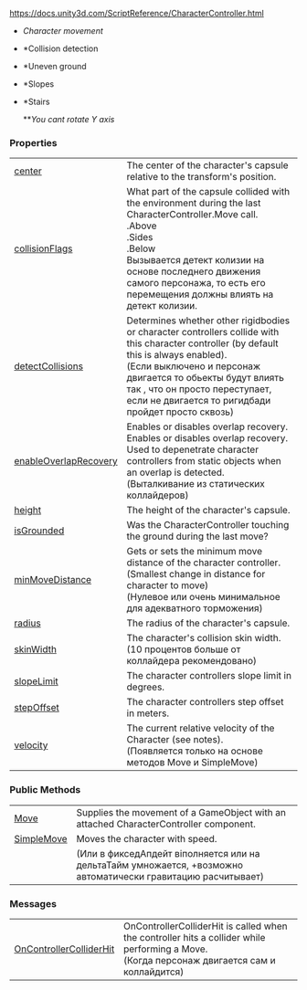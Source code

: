 https://docs.unity3d.com/ScriptReference/CharacterController.html

- *Character movement*
- *Collision detection
- *Uneven ground
- *Slopes
- *Stairs


	***You cant rotate Y axis*
	

### Properties

|                                                                                                                  |                                                                                                                                                                                                                                                                                                   |
| ---------------------------------------------------------------------------------------------------------------- | ------------------------------------------------------------------------------------------------------------------------------------------------------------------------------------------------------------------------------------------------------------------------------------------------- |
| [center](https://docs.unity3d.com/ScriptReference/CharacterController-center.html)                               | The center of the character's capsule relative to the transform's position.                                                                                                                                                                                                                       |
| [collisionFlags](https://docs.unity3d.com/ScriptReference/CharacterController-collisionFlags.html)               | What part of the capsule collided with the environment during the last CharacterController.Move call.<br>.Above<br>.Sides<br>.Below<br>Вызывается детект колизии на основе последнего движения самого персонажа, то есть его перемещения должны влиять на детект колизии.<br>                     |
| [detectCollisions](https://docs.unity3d.com/ScriptReference/CharacterController-detectCollisions.html)           | Determines whether other rigidbodies or character controllers collide with this character controller (by default this is always enabled).<br>(Если выключено и персонаж двигается то обьекты будут влиять так , что он просто переступает,  если не двигается то ригидбади пройдет просто сквозь) |
| [enableOverlapRecovery](https://docs.unity3d.com/ScriptReference/CharacterController-enableOverlapRecovery.html) | Enables or disables overlap recovery. Enables or disables overlap recovery. Used to depenetrate character controllers from static objects when an overlap is detected.<br>(Выталкивание из статических коллайдеров)                                                                               |
| [height](https://docs.unity3d.com/ScriptReference/CharacterController-height.html)                               | The height of the character's capsule.                                                                                                                                                                                                                                                            |
| [isGrounded](https://docs.unity3d.com/ScriptReference/CharacterController-isGrounded.html)                       | Was the CharacterController touching the ground during the last move?                                                                                                                                                                                                                             |
| [minMoveDistance](https://docs.unity3d.com/ScriptReference/CharacterController-minMoveDistance.html)             | Gets or sets the minimum move distance of the character controller.<br>(Smallest change in distance for character to move)<br>(Нулевое или очень минимальное для адекватного торможения)                                                                                                          |
| [radius](https://docs.unity3d.com/ScriptReference/CharacterController-radius.html)                               | The radius of the character's capsule.                                                                                                                                                                                                                                                            |
| [skinWidth](https://docs.unity3d.com/ScriptReference/CharacterController-skinWidth.html)                         | The character's collision skin width.<br>(10 процентов больше от коллайдера рекомендовано)                                                                                                                                                                                                        |
| [slopeLimit](https://docs.unity3d.com/ScriptReference/CharacterController-slopeLimit.html)                       | The character controllers slope limit in degrees.                                                                                                                                                                                                                                                 |
| [stepOffset](https://docs.unity3d.com/ScriptReference/CharacterController-stepOffset.html)                       | The character controllers step offset in meters.                                                                                                                                                                                                                                                  |
| [velocity](https://docs.unity3d.com/ScriptReference/CharacterController-velocity.html)                           | The current relative velocity of the Character (see notes).<br>(Появляется только на основе методов Move и SimpleMove)                                                                                                                                                                            |

### Public Methods

|                                                                                            |                                                                                                               |
| ------------------------------------------------------------------------------------------ | ------------------------------------------------------------------------------------------------------------- |
| [Move](https://docs.unity3d.com/ScriptReference/CharacterController.Move.html)             | Supplies the movement of a GameObject with an attached CharacterController component.                         |
| [SimpleMove](https://docs.unity3d.com/ScriptReference/CharacterController.SimpleMove.html) | Moves the character with speed.                                                                               |
|                                                                                            | (Или в фикседАпдейт віполняется или на дельтаТайм умножается, +возможно автоматически гравитацию расчитывает) |

### Messages

|                                                                                                                      |                                                                                                                                                |
| -------------------------------------------------------------------------------------------------------------------- | ---------------------------------------------------------------------------------------------------------------------------------------------- |
| [OnControllerColliderHit](https://docs.unity3d.com/ScriptReference/CharacterController.OnControllerColliderHit.html) | OnControllerColliderHit is called when the controller hits a collider while performing a Move.<br>(Когда персонаж двигается сам и коллайдится) |